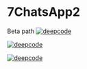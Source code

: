 # 7ChatsApp2
Beta path
[![deepcode](https://www.deepcode.ai/api/gh/badge?key=eyJhbGciOiJIUzI1NiIsInR5cCI6IkpXVCJ9.eyJwbGF0Zm9ybTEiOiJnaCIsIm93bmVyMSI6IkhUTUwtQ09EREVSIiwicmVwbzEiOiJncHQtMy1leHBlcmltZW50cyIsImluY2x1ZGVMaW50IjpmYWxzZSwiYXV0aG9ySWQiOjI2MzY5LCJpYXQiOjE2MDk2MzQwMzJ9.bXMl7huqMIyiVUZ33vDw2YLLVtOin5iKts2xvmoj9Gk)](https://www.deepcode.ai/app/gh/HTML-CODDER/gpt-3-experiments/_/dashboard?utm_content=gh%2FHTML-CODDER%2Fgpt-3-experiments)

[![deepcode](https://www.deepcode.ai/api/gh/badge?key=eyJhbGciOiJIUzI1NiIsInR5cCI6IkpXVCJ9.eyJwbGF0Zm9ybTEiOiJnaCIsIm93bmVyMSI6IkhUTUwtQ09EREVSIiwicmVwbzEiOiI3Q2hhdHNBcHAyIiwiaW5jbHVkZUxpbnQiOmZhbHNlLCJhdXRob3JJZCI6MjYzNjksImlhdCI6MTYxODMyODYwMX0.JSnW4fckVhKZipRjFOLXMNAqg4KZ7OC8DSJAZ_ugJNI)](https://www.deepcode.ai/app/gh/HTML-CODDER/7ChatsApp2/_/dashboard?utm_content=gh%2FHTML-CODDER%2F7ChatsApp2)

[![deepcode](https://www.deepcode.ai/api/gh/badge?key=eyJhbGciOiJIUzI1NiIsInR5cCI6IkpXVCJ9.eyJwbGF0Zm9ybTEiOiJnaCIsIm93bmVyMSI6IkhUTUwtQ09EREVSIiwicmVwbzEiOiI3Q2hhdHNBcHAyIiwiaW5jbHVkZUxpbnQiOmZhbHNlLCJhdXRob3JJZCI6MjYzNjksImlhdCI6MTYxODM1ODY2Mn0._muNK3Rs4TUJUydwXEsRmr6Hdjp3aLW8YEQYivOOYrQ)](https://www.deepcode.ai/app/gh/HTML-CODDER/7ChatsApp2/_/dashboard?utm_content=gh%2FHTML-CODDER%2F7ChatsApp2)
